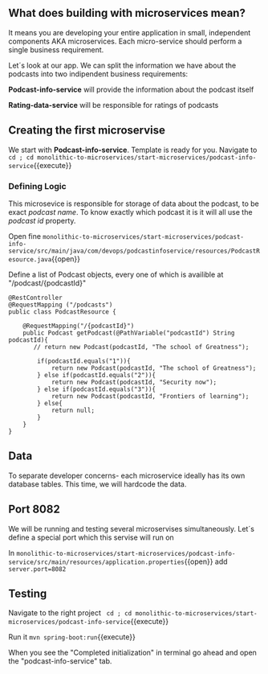 ## What does building with microservices mean?

It means you are developing your entire application in small, independent components AKA microservices. Each micro-service should perform a single business requirement. 

Let´s look at our app. We can split the information we have about the podcasts into two indipendent business requirements:

**Podcast-info-service** will provide the information about the podcast itself

**Rating-data-service** will be responsible for ratings of podcasts


## Creating the first microservise
We start with **Podcast-info-service**. Template is ready for you. Navigate to ` cd ; cd monolithic-to-microservices/start-microservices/podcast-info-service`{{execute}}

### Defining Logic

This microsevice is responsible for storage of data about the podcast, to be exact *podcast name*. To know exactly which podcast it is it will all use the *podcast id* property.

Open fine `monolithic-to-microservices/start-microservices/podcast-info-service/src/main/java/com/devops/podcastinfoservice/resources/PodcastResource.java`{{open}}

Define a list of Podcast objects, every one of which is availible at "/podcast/{podcastId}"

```
@RestController
@RequestMapping ("/podcasts")
public class PodcastResource {
   
    @RequestMapping("/{podcastId}")
    public Podcast getPodcast(@PathVariable("podcastId") String podcastId){
       // return new Podcast(podcastId, "The school of Greatness");

        if(podcastId.equals("1")){
            return new Podcast(podcastId, "The school of Greatness");
        } else if(podcastId.equals("2")){
            return new Podcast(podcastId, "Security now");
        } else if(podcastId.equals("3")){
            return new Podcast(podcastId, "Frontiers of learning");
        } else{
            return null;
        }
    }
}
```

## Data

To separate developer concerns- each microservice ideally has its own database tables. This time, we will hardcode the data.

## Port 8082

We will be running and testing several microservises simultaneously. Let´s define a special port which this servise will run on

In `monolithic-to-microservices/start-microservices/podcast-info-service/src/main/resources/application.properties`{{open}} add `server.port=8082`


## Testing

Navigate to the right project ` cd ; cd monolithic-to-microservices/start-microservices/podcast-info-service`{{execute}}

Run it `mvn spring-boot:run`{{execute}}

When you see the "Completed initialization" in terminal go ahead and open the "podcast-info-service" tab.